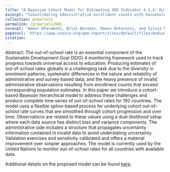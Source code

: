 ```yaml
---
title: "A Bayesian Cohort Model for Estimating SDG Indicator 4.1.4: Out-of-School Rates"
excerpt: "Consolidating administrative enrollment counts with household survey data to produce complete and coherent out-of-school rate estimates."
collection: preprints
permalink: /preprints/OOS
excerpt: 'Ameer Dharamshi, Bilal Barakat, Manos Antoninis, and Silvia Montoya'
paperurl: 'https://www.unesco.org/gem-report/sites/default/files/medias/fichiers/2022/08/OOS_Proposal.pdf'
citation: 
---
```


Abstract: The out-of-school rate is an essential component of the Sustainable Development Goal (SDG) 4 monitoring framework used to track progress towards universal access to education. Producing estimates of out-of-school rates globally is a challenging task due to the diversity in enrolment patterns, systematic differences in the nature and reliability of administrative and survey-based data, and the heavy presence of invalid administrative observations resulting from enrollment counts that exceed corresponding population estimates. In this paper we introduce a cohort-based Bayesian hierarchical model to address these challenges and produce complete time series of out-of-school rates for 192 countries. The model uses a flexible spline-based process for underlying cohort out-of-school rate curves that are smoothed through cohort progression and over time. Observations are related to these values using a dual likelihood setup where each data source has distinct bias and variance components. The administrative side includes a structure that propagates uncertainty information contained in invalid data to avoid understating uncertainty. Validation exercises and sensitivity calibrated and offers a material improvement over simpler approaches. The model is currently used by the United Nations to monitor out-of-school rates for all countries with available data.

Additional details on the proposed model can be found [here](https://www.unesco.org/gem-report/sites/default/files/medias/fichiers/2022/08/OOS_Proposal.pdf).
